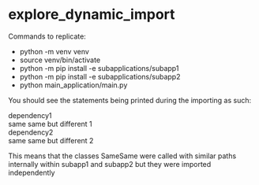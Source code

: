 # explore_dynamic_import

Commands to replicate:
- python -m venv venv
- source venv/bin/activate
- python -m pip install -e subapplications/subapp1
- python -m pip install -e subapplications/subapp2
- python main_application/main.py

You should see the statements being printed during the importing as such: <br>

dependency1 <br>
same same but different 1 <br>
dependency2 <br>
same same but different 2 <br>

This means that the classes SameSame were called with similar paths internally within subapp1 and subapp2 but they were imported independently